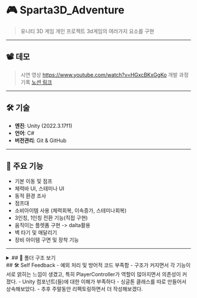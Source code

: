 # 🎮 Sparta3D_Adventure

> 유니티 3D 게임 개인 프로젝트
> 3d게임의 여러가지 요소를 구현

---

## 📽️ 데모

> 시연 영상
> https://www.youtube.com/watch?v=HGxcBKxGgKo
> 개발 과정 기록
> [노션 링크](https://www.notion.so/Sparta3D_Adventure-1f9dd79e416180d68c14f155217998b9#1fadd79e416180b291ead3d614af44eb)

---

## 🛠️ 기술 

- **엔진**: Unity (2022.3.17f1)
- **언어**: C#
- **버전관리**: Git & GitHub
---

## 🧩 주요 기능
- 기본 이동 및 점프
- 체력바 UI, 스테미나 UI
- 동적 환경 조사
- 점프대
- 소비아이템 사용 (체력회복, 이속증가, 스테미나회복)
- 3인칭, 1인칭 전환 기능(직접 구현)
- 움직이는 플렛폼 구현 -> dalta활용
- 벽 타기 및 매달리기
- 장비 아이템 구면 및 장착 기능
---

<details> <summary> ## 📁 폴더 구조 보기</summary> 

Scripts/
├── Player/
│   ├── Player.cs                  # Player 종합 클래스
│   ├── PlayerController.cs        # 이동, 시점 등 조작 관련
│   ├── PlayerInteraction.cs       # 아이템/환경 상호작용
│   ├── PlayerCondition.cs         # 체력/스태미나 등 상태 관리
│   ├── PlayerEquipment.cs         # 장비 장착/해제 및 능력치
│   ├── PlayerInputHandler.cs      # 입력 처리용 핸들러
│   ├── PlayerManager.cs           # 싱글톤 PlayerManager
│
├── Inventory/
│   ├── InventoryUI.cs             # 인벤토리 UI 통합
│   ├── QuickSlotUI.cs             # 소비형 아이템 슬롯 UI
│
├── Item/
│   ├── ItemData.cs                # ScriptableObject 아이템 데이터
│   ├── ItemObject.cs              # 월드 오브젝트
│
├── Platform/
│   ├── ClimbingPlatform.cs        # 클라이밍 오브젝트
│   ├── JumpPlatform.cs            # 점프대
│   ├── LaunchPlatform.cs          # 발사대
│   ├── MovePlatform.cs            # 움직이는 플랫폼
│
├── Global/
│   ├── IDamageable.cs             # 피해 인터페이스
│   ├── IInteractable.cs           # 상호작용 인터페이스
│   ├── ItemAction.cs              # 아이템 사용 액션 인터페이스
│   ├── Singleton.cs               # Manager용 싱글톤 클래스
│
├── Actions/
│   ├── HealthAction.cs            # 체력 회복 아이템 액션
│   ├── StaminaAction.cs           # 스태미나 회복 액션
│   ├── SpeedUpAction.cs           # 이동속도 증가 액션
│
├── etc/
│   ├── CampFire.cs                # 모닥불 오브젝트
│   ├── CampFireHeal.cs           # 근처 회복 스크립트
│   ├── SceneLoader.cs             # 씬 로더 (미사용 스크립트)
│
├── UI/
│   ├── Condition.cs               # 체력/스태미나 UI 표시
│   ├── UICondition.cs             # Condition UI 관리자
│
└── Slots/
    ├── ItemSlot.cs                # 장비 슬롯
    ├── QuickSlotItem.cs           # 소비형 아이템 슬롯
</details>
## 🛠️ Self Feedback
- 예외 처리 및 방어적 코드 부족함
- 구조가 커지면서 각 기능이 서로 얽히는 느낌이 생겼고, 특히 PlayerController가 역할이 많아지면서 의존성이 커졌다.
- Unity 컴포넌트(들)에 대한 이해가 부족하다
- 싱글톤 클래스를 따로 만들어서 상속해보았다.
- 추후 주말동안 리펙토링하면서 더 작성해보겠다.


    
